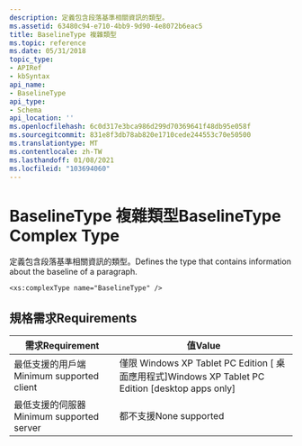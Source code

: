 ```yaml
---
description: 定義包含段落基準相關資訊的類型。
ms.assetid: 63480c94-e710-4bb9-9d90-4e8072b6eac5
title: BaselineType 複雜類型
ms.topic: reference
ms.date: 05/31/2018
topic_type:
- APIRef
- kbSyntax
api_name:
- BaselineType
api_type:
- Schema
api_location: ''
ms.openlocfilehash: 6c0d317e3bca986d299d70369641f48db95e058f
ms.sourcegitcommit: 831e8f3db78ab820e1710cede244553c70e50500
ms.translationtype: MT
ms.contentlocale: zh-TW
ms.lasthandoff: 01/08/2021
ms.locfileid: "103694060"
---
```

# <a name="baselinetype-complex-type"></a><span data-ttu-id="96cf3-103">BaselineType 複雜類型</span><span class="sxs-lookup"><span data-stu-id="96cf3-103">BaselineType Complex Type</span></span>

<span data-ttu-id="96cf3-104">定義包含段落基準相關資訊的類型。</span><span class="sxs-lookup"><span data-stu-id="96cf3-104">Defines the type that contains information about the baseline of a paragraph.</span></span>

``` syntax
<xs:complexType name="BaselineType" />
```

## <a name="requirements"></a><span data-ttu-id="96cf3-105">規格需求</span><span class="sxs-lookup"><span data-stu-id="96cf3-105">Requirements</span></span>



| <span data-ttu-id="96cf3-106">需求</span><span class="sxs-lookup"><span data-stu-id="96cf3-106">Requirement</span></span> | <span data-ttu-id="96cf3-107">值</span><span class="sxs-lookup"><span data-stu-id="96cf3-107">Value</span></span> |
|-------------------------------------|---------------------------------------------------------------|
| <span data-ttu-id="96cf3-108">最低支援的用戶端</span><span class="sxs-lookup"><span data-stu-id="96cf3-108">Minimum supported client</span></span><br/> | <span data-ttu-id="96cf3-109">僅限 Windows XP Tablet PC Edition \[ 桌面應用程式\]</span><span class="sxs-lookup"><span data-stu-id="96cf3-109">Windows XP Tablet PC Edition \[desktop apps only\]</span></span><br/> |
| <span data-ttu-id="96cf3-110">最低支援的伺服器</span><span class="sxs-lookup"><span data-stu-id="96cf3-110">Minimum supported server</span></span><br/> | <span data-ttu-id="96cf3-111">都不支援</span><span class="sxs-lookup"><span data-stu-id="96cf3-111">None supported</span></span><br/>                                     |



 

 




